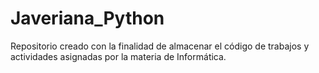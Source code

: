 # Javeriana_Python
Repositorio creado con la finalidad de almacenar el código de trabajos y actividades asignadas por la materia de Informática.

